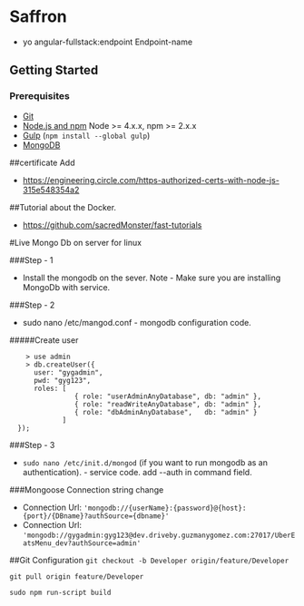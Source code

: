 # Saffron 

- yo angular-fullstack:endpoint Endpoint-name


## Getting Started

### Prerequisites

- [Git](https://git-scm.com/)
- [Node.js and npm](nodejs.org) Node >= 4.x.x, npm >= 2.x.x
- [Gulp](http://gulpjs.com/) (`npm install --global gulp`)
- [MongoDB](https://www.mongodb.com/)


##certificate Add
- https://engineering.circle.com/https-authorized-certs-with-node-js-315e548354a2

##Tutorial about the Docker.
- https://github.com/sacredMonster/fast-tutorials


#Live Mongo Db on server for linux

###Step - 1
- Install the mongodb on the sever. Note - Make sure you are installing MongoDb with service. 

###Step - 2 
- sudo nano /etc/mangod.conf - mongodb configuration code.

#####Create user 
``` 
    > use admin
    > db.createUser({
      user: "gygadmin",
      pwd: "gyg123",
      roles: [
                { role: "userAdminAnyDatabase", db: "admin" },
                { role: "readWriteAnyDatabase", db: "admin" },
                { role: "dbAdminAnyDatabase",   db: "admin" }
             ]
  });
  ```
  
###Step - 3
- ``` sudo nano /etc/init.d/mongod ``` (if you want to run mongodb as an authentication). - service code. 
add --auth in command field. 

###Mongoose Connection string change
- Connection Url: `'mongodb://{userName}:{password}@{host}:{port}/{DBname}?authSource={dbname}'`
- Connection Url: `'mongodb://gygadmin:gyg123@dev.driveby.guzmanygomez.com:27017/UberEatsMenu_dev?authSource=admin'`


##Git Configuration 
`git checkout -b Developer origin/feature/Developer` 

`git pull origin feature/Developer`

`sudo npm run-script build`
